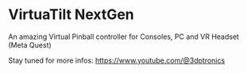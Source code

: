 # VirtuaTilt NextGen
An amazing Virtual Pinball controller for Consoles, PC and VR Headset (Meta Quest)

Stay tuned for more infos:
https://www.youtube.com/@3dptronics
